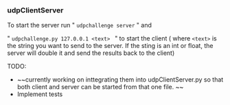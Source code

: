 ### udpClientServer

To start the server run " `udpchallenge server` " and

" `udpchallenge.py 127.0.0.1 <text> ` " to start the client ( where `<text>`  is the string you want to send to the server. If the sting is an int or float, the server will double it and send the results back to the client)

TODO:

- ~~currently working on inttegrating them into udpClientServer.py so that both client and server can be started from that one file. ~~
- Implement tests
